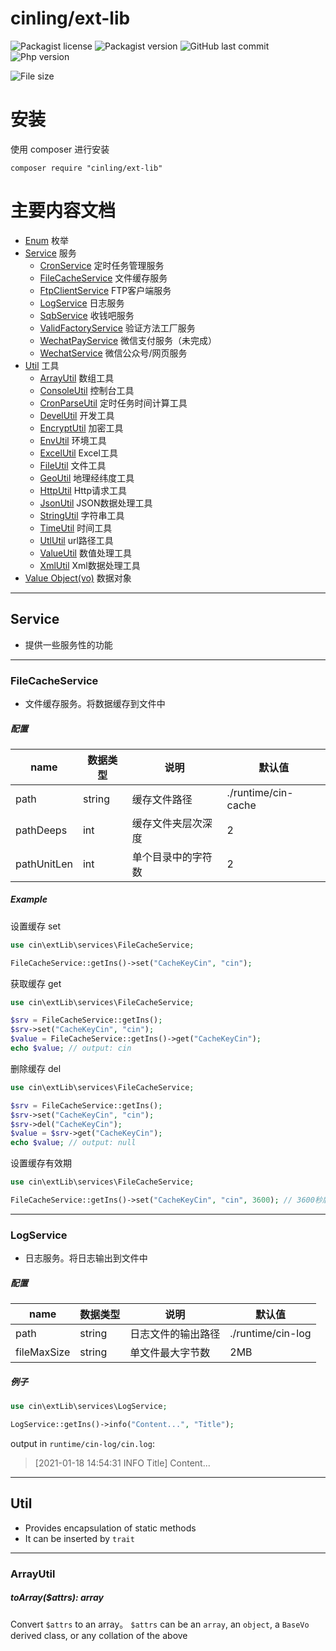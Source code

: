 # cinling/ext-lib

![Packagist license](https://img.shields.io/github/license/cinling/php-ext-lib)
![Packagist version](https://img.shields.io/packagist/v/cinling/ext-lib)
![GitHub last commit](https://img.shields.io/github/last-commit/cinling/php-ext-lib)
![Php version](https://img.shields.io/packagist/php-v/cinling/ext-lib)

![File size](https://img.shields.io/github/languages/code-size/cinling/php-ext-lib)

# 安装

使用 composer 进行安装

```
composer require "cinling/ext-lib"
```

# 主要内容文档

 - [Enum](#) 枚举
 - [Service](#Service) 服务
   - [CronService](#) 定时任务管理服务
   - [FileCacheService](#FileCacheService) 文件缓存服务
   - [FtpClientService](#) FTP客户端服务
   - [LogService](#LogService) 日志服务
   - [SqbService](#) 收钱吧服务
   - [ValidFactoryService](#) 验证方法工厂服务
   - [WechatPayService](#) 微信支付服务（未完成）
   - [WechatService](#) 微信公众号/网页服务
 - [Util](#Util) 工具
   - [ArrayUtil](#ArrayUtil) 数组工具
   - [ConsoleUtil](#) 控制台工具
   - [CronParseUtil](#) 定时任务时间计算工具
   - [DevelUtil](#) 开发工具
   - [EncryptUtil](#) 加密工具
   - [EnvUtil](#) 环境工具
   - [ExcelUtil](#) Excel工具
   - [FileUtil](#) 文件工具
   - [GeoUtil](#) 地理经纬度工具
   - [HttpUtil](#) Http请求工具
   - [JsonUtil](#) JSON数据处理工具
   - [StringUtil](#) 字符串工具
   - [TimeUtil](#) 时间工具
   - [UtlUtil](#) url路径工具
   - [ValueUtil](#) 数值处理工具
   - [XmlUtil](#) Xml数据处理工具
 - [Value Object(vo)](#) 数据对象  
    

<hr />

## Service

 - 提供一些服务性的功能

<hr />

### FileCacheService

 - 文件缓存服务。将数据缓存到文件中

##### 配置

| name | 数据类型 | 说明 | 默认值 |
| --- | --- | --- | --- |
| path | string | 缓存文件路径 | ./runtime/cin-cache |
| pathDeeps | int | 缓存文件夹层次深度 | 2 |
| pathUnitLen | int | 单个目录中的字符数 | 2 |

##### Example

设置缓存 set

```php
use cin\extLib\services\FileCacheService;

FileCacheService::getIns()->set("CacheKeyCin", "cin");
```

获取缓存 get

```php
use cin\extLib\services\FileCacheService;

$srv = FileCacheService::getIns();
$srv->set("CacheKeyCin", "cin");
$value = FileCacheService::getIns()->get("CacheKeyCin");
echo $value; // output: cin
```

删除缓存 del

```php
use cin\extLib\services\FileCacheService;

$srv = FileCacheService::getIns();
$srv->set("CacheKeyCin", "cin");
$srv->del("CacheKeyCin");
$value = $srv->get("CacheKeyCin");
echo $value; // output: null
```

设置缓存有效期 

```php
use cin\extLib\services\FileCacheService;

FileCacheService::getIns()->set("CacheKeyCin", "cin", 3600); // 3600秒后失效
```

<hr />

### LogService

 - 日志服务。将日志输出到文件中

##### 配置

| name | 数据类型 | 说明 | 默认值 |
| --- | --- | --- | --- |
| path | string | 日志文件的输出路径 | ./runtime/cin-log |
| fileMaxSize | string | 单文件最大字节数 | 2MB |

##### 例子

```php
use cin\extLib\services\LogService;

LogService::getIns()->info("Content...", "Title");
```

output in `runtime/cin-log/cin.log`:
> [2021-01-18 14:54:31 INFO Title] Content...

<hr />

## Util

 - Provides encapsulation of static methods
 - It can be inserted by `trait`

<hr />

### ArrayUtil


##### toArray($attrs): array

Convert `$attrs` to an array。
`$attrs` can be an `array`, an `object`, a `BaseVo` derived class, or any collation of the above
 
